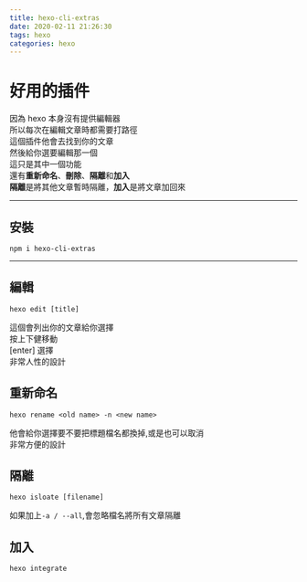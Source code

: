 ```yaml
---
title: hexo-cli-extras
date: 2020-02-11 21:26:30
tags: hexo
categories: hexo
---
```


# 好用的插件
因為 hexo 本身沒有提供編輯器  
所以每次在編輯文章時都需要打路徑  
這個插件他會去找到你的文章  
然後給你選要編輯那一個  
這只是其中一個功能  
還有**重新命名**、**刪除**、**隔離**和**加入**  
**隔離**是將其他文章暫時隔離，**加入**是將文章加回來  

---

## 安裝
```
npm i hexo-cli-extras
```

---

## 編輯
```
hexo edit [title] 
```
這個會列出你的文章給你選擇  
按上下健移動  
[enter] 選擇  
非常人性的設計

## 重新命名
```
hexo rename <old name> -n <new name>
```
他會給你選擇要不要把標題檔名都換掉,或是也可以取消  
非常方便的設計

## 隔離
```
hexo isloate [filename]
```
如果加上`-a / --all`,會忽略檔名將所有文章隔離

## 加入
```
hexo integrate
```
